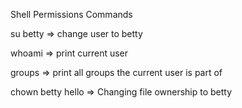 Shell Permissions Commands

su betty => change user to betty

whoami => print current user

groups => print all groups the current user is part of

chown betty hello => Changing file ownership to betty 
